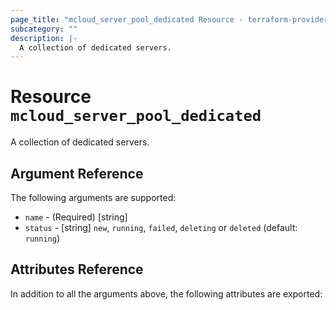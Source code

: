 ```yaml
---
page_title: "mcloud_server_pool_dedicated Resource - terraform-provider-mcloud"
subcategory: ""
description: |-
  A collection of dedicated servers.
---
```


# Resource `mcloud_server_pool_dedicated`

A collection of dedicated servers.



## Argument Reference

The following arguments are supported:

- `name` - (Required) [string]  
- `status` - [string] `new`, `running`, `failed`, `deleting` or `deleted`  (default: `running`)

## Attributes Reference

In addition to all the arguments above, the following attributes are exported:
